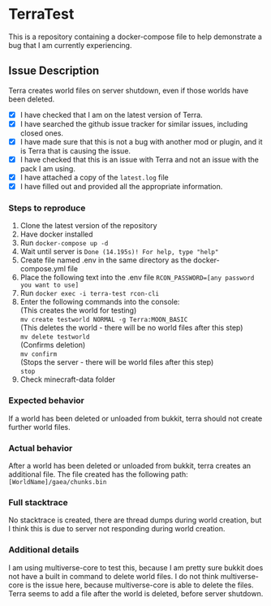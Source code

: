 # TerraTest

This is a repository containing a docker-compose file to help demonstrate a bug that I am currently experiencing.

## Issue Description

Terra creates world files on server shutdown, even if those worlds have been deleted.

- [x] I have checked that I am on the latest version of Terra.
- [x] I have searched the github issue tracker for similar issues, including
  closed ones.
- [x] I have made sure that this is not a bug with another mod or plugin, and it
  is Terra that is causing the issue.
- [x] I have checked that this is an issue with Terra and not an issue with the
  pack I am using.
- [x] I have attached a copy of the `latest.log` file
- [x] I have filled out and provided all the appropriate information.

### Steps to reproduce

1. Clone the latest version of the repository
2. Have docker installed
3. Run ```docker-compose up -d```
4. Wait until server is ```Done (14.195s)! For help, type "help"```
5. Create file named .env in the same directory as the docker-compose.yml file
6. Place the following text into the .env file
  ```RCON_PASSWORD=[any password you want to use]```
8. Run ```docker exec -i terra-test rcon-cli```
9. Enter the following commands into the console:<br />
  (This creates the world for testing)<br />
  ```mv create testworld NORMAL -g Terra:MOON_BASIC```<br />
  (This deletes the world - there will be no world files after this step)<br />
  ```mv delete testworld```<br />
  (Confirms deletion)<br />
  ```mv confirm```<br />
  (Stops the server - there will be world files after this step)<br />
  ```stop```<br />
10. Check minecraft-data folder

### Expected behavior

If a world has been deleted or unloaded from bukkit, terra should not create further world files.

### Actual behavior

After a world has been deleted or unloaded from bukkit, terra creates an additional file. The file created has the following path:
```[WorldName]/gaea/chunks.bin```

### Full stacktrace
No stacktrace is created, there are thread dumps during world creation, but I think this is due to server not responding during world creation.

### Additional details
I am using multiverse-core to test this, because I am pretty sure bukkit does not have a built in command to delete world files. I do not think multiverse-core is the issue here, because multiverse-core is able to delete the files. Terra seems to add a file after the world is deleted, before server shutdown.
